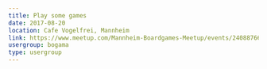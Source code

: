 ```yaml
---
title: Play some games
date: 2017-08-20
location: Cafe Vogelfrei, Mannheim
link: https://www.meetup.com/Mannheim-Boardgames-Meetup/events/240887666/
usergroup: bogama
type: usergroup
---
```

